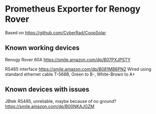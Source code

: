 # Prometheus Exporter for Renogy Rover

Based on https://github.com/CyberRad/CoopSolar

## Known working devices
Renogy Rover 60A https://smile.amazon.com/dp/B07PXJPSTY

RS485 interface https://smile.amazon.com/dp/B081MB6PN2
Wired using standard ethernet cable T-568B, Green to B-, White-Brown to A+

## Known devices with issues
JBtek RS485, unreliable, maybe because of no ground? https://smile.amazon.com/dp/B00NKAJGZM
